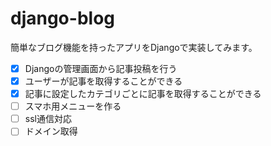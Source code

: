 # django-blog

簡単なブログ機能を持ったアプリをDjangoで実装してみます。

- [x] Djangoの管理画面から記事投稿を行う
- [x] ユーザーが記事を取得することができる
- [x] 記事に設定したカテゴリごとに記事を取得することができる
- [ ] スマホ用メニューを作る
- [ ] ssl通信対応
- [ ] ドメイン取得
